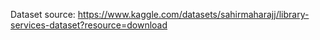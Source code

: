 Dataset source: https://www.kaggle.com/datasets/sahirmaharajj/library-services-dataset?resource=download
